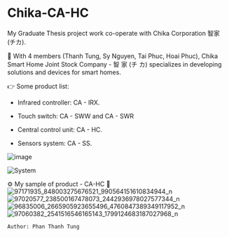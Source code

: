 # Chika-CA-HC

My Graduate Thesis project work co-operate with Chika Corporation 智家 (チカ).

📍 With 4 members (Thanh Tung, Sy Nguyen, Tai Phuc, Hoai Phuc), Chika Smart Home Joint Stock Company - 智 家 (チ カ) specializes in developing  solutions and devices for smart homes.

👉 Some product list:

- Infrared controller: CA - IRX.

- Touch switch: CA - SWW and CA - SWR

- Central control unit: CA - HC.

- Sensors system: CA - SS.


![image](https://user-images.githubusercontent.com/48848418/72683184-a8249100-3b07-11ea-97ea-71700537be0d.png)

![System](https://user-images.githubusercontent.com/48848418/82010383-1fc09200-969c-11ea-9c56-b47908f8ae2a.png)

⚙️ My sample of product - CA-HC 💎
![97171935_848003275676521_990564151610834944_n](https://user-images.githubusercontent.com/48848418/82010359-12a3a300-969c-11ea-8804-9f1a70357d2a.jpg)
![97020577_238500167478073_2442936978027577344_n](https://user-images.githubusercontent.com/48848418/82010378-19cab100-969c-11ea-8ef0-262ff9a43d13.jpg)
![96835006_2665905923655496_4760847389349117952_n](https://user-images.githubusercontent.com/48848418/82010380-1c2d0b00-969c-11ea-9041-078909999382.jpg)
![97060382_2541516546165143_1799124683187027968_n](https://user-images.githubusercontent.com/48848418/82010381-1df6ce80-969c-11ea-80ec-98a347d54f68.jpg)

    Author: Phan Thanh Tung
